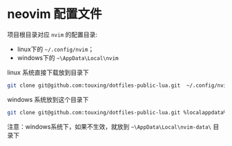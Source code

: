 # neovim 配置文件

项目根目录对应 `nvim` 的配置目录:
- linux下的 `~/.config/nvim`；
- windows下的 `~\AppData\Local\nvim`

linux 系统直接下载放到目录下
```sh
git clone git@github.com:touxing/dotfiles-public-lua.git  ~/.config/nvim
```

windows 系统放到这个目录下

```sh
git clone git@github.com:touxing/dotfiles-public-lua.git %localappdata%\nvim
```
注意：windows系统下，如果不生效，就放到 `~\AppData\Local\nvim-data\` 目录下
